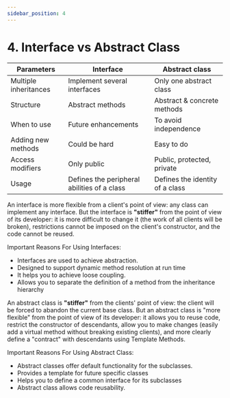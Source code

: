 ```yaml
---
sidebar_position: 4
---
```


# 4. Interface vs Abstract Class

| Parameters            | Interface                    | Abstract class              |
| --------------------- | -----------------------------| --------------------------- |
| Multiple inheritances | Implement several interfaces | Only one abstract class     |
| Structure             | Abstract methods             | Abstract & concrete methods |
| When to use           | Future enhancements          | To avoid independence       |
| Adding new methods    | Could be hard                | Easy to do                  |
| Access modifiers      | Only public                  | Public, protected, private  |
| Usage                 | Defines the peripheral abilities of a class | Defines the identity of a class |

An interface is more flexible from a client's point of view: any class can implement any interface. But the interface is **"stiffer"** from the point of view of its developer: it is more difficult to change it (the work of all clients will be broken), restrictions cannot be imposed on the client's constructor, and the code cannot be reused.

Important Reasons For Using Interfaces:
- Interfaces are used to achieve abstraction.
- Designed to support dynamic method resolution at run time
- It helps you to achieve loose coupling.
- Allows you to separate the definition of a method from the inheritance hierarchy

An abstract class is **"stiffer"** from the clients' point of view: the client will be forced to abandon the current base class. But an abstract class is "more flexible" from the point of view of its developer: it allows you to reuse code, restrict the constructor of descendants, allow you to make changes (easily add a virtual method without breaking existing clients), and more clearly define a "contract" with descendants using Template Methods.

Important Reasons For Using Abstract Class:
- Abstract classes offer default functionality for the subclasses.
- Provides a template for future specific classes
- Helps you to define a common interface for its subclasses
- Abstract class allows code reusability.
